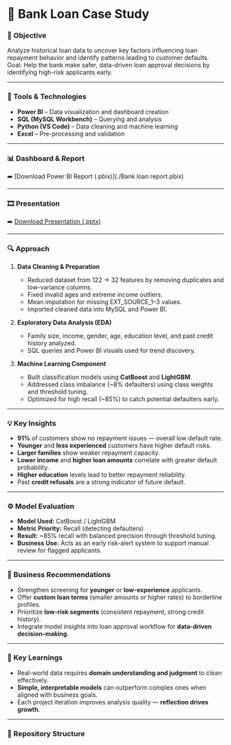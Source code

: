 # 🏦 Bank Loan Case Study

### 🎯 Objective
Analyze historical loan data to uncover key factors influencing loan repayment behavior and identify patterns leading to customer defaults.  
Goal: Help the bank make safer, data-driven loan approval decisions by identifying high-risk applicants early.

---

### 🧰 Tools & Technologies
- **Power BI** – Data visualization and dashboard creation  
- **SQL (MySQL Workbench)** – Querying and analysis  
- **Python (VS Code)** – Data cleaning and machine learning  
- **Excel** – Pre-processing and validation  

---

### 📊 Dashboard & Report
 
➡️ [Download Power BI Report (.pbix)](./Bank loan report.pbix)


---

### 🎞️ Presentation
  
➡️ [Download Presentation (.pptx)](./Bank_Loan.pptx)

---

### 🔍 Approach
1. **Data Cleaning & Preparation**  
   - Reduced dataset from 122 → 32 features by removing duplicates and low-variance columns.  
   - Fixed invalid ages and extreme income outliers.  
   - Mean imputation for missing EXT_SOURCE_1–3 values.  
   - Imported cleaned data into MySQL and Power BI.

2. **Exploratory Data Analysis (EDA)**  
   - Family size, income, gender, age, education level, and past credit history analyzed.  
   - SQL queries and Power BI visuals used for trend discovery.

3. **Machine Learning Component**  
   - Built classification models using **CatBoost** and **LightGBM**.  
   - Addressed class imbalance (~8% defaulters) using class weights and threshold tuning.  
   - Optimized for high recall (~85%) to catch potential defaulters early.

---

### 💡 Key Insights
- **91%** of customers show no repayment issues — overall low default rate.  
- **Younger** and **less experienced** customers have higher default risks.  
- **Larger families** show weaker repayment capacity.  
- **Lower income** and **higher loan amounts** correlate with greater default probability.  
- **Higher education** levels lead to better repayment reliability.  
- Past **credit refusals** are a strong indicator of future default.

---

### ⚙️ Model Evaluation
- **Model Used:** CatBoost / LightGBM  
- **Metric Priority:** Recall (detecting defaulters)  
- **Result:** ~85% recall with balanced precision through threshold tuning.  
- **Business Use:** Acts as an early risk-alert system to support manual review for flagged applicants.

---

### 🧭 Business Recommendations
- Strengthen screening for **younger** or **low-experience** applicants.  
- Offer **custom loan terms** (smaller amounts or higher rates) to borderline profiles.  
- Prioritize **low-risk segments** (consistent repayment, strong credit history).  
- Integrate model insights into loan approval workflow for **data-driven decision-making**.

---

### 🧠 Key Learnings
- Real-world data requires **domain understanding and judgment** to clean effectively.  
- **Simple, interpretable models** can outperform complex ones when aligned with business goals.  
- Each project iteration improves analysis quality — **reflection drives growth**.  

---

### 📁 Repository Structure

